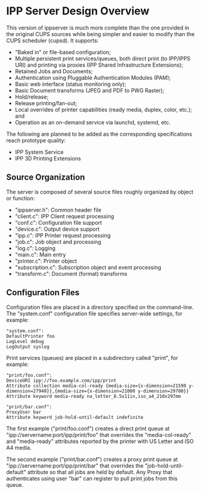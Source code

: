 # IPP Server Design Overview

This version of ippserver is much more complete than the one provided in the original CUPS sources while being simpler and easier to modify than the CUPS scheduler (cupsd). It supports:

- "Baked in" or file-based configuration;
- Multiple persistent print services/queues, both direct print (to IPP/IPPS URI) and printing via proxies (IPP Shared Infrastructure Extensions);
- Retained Jobs and Documents;
- Authentication using Pluggable Authentication Modules (PAM);
- Basic web interface (status monitoring only);
- Basic Document transforms (JPEG and PDF to PWG Raster);
- Hold/release;
- Release printing/fan-out;
- Local overrides of printer capabilities (ready media, duplex, color, etc.); and
- Operation as an on-demand service via launchd, systemd, etc.

The following are planned to be added as the corresponding specifications reach prototype quality:

- IPP System Service
- IPP 3D Printing Extensions

## Source Organization

The server is composed of several source files roughly organized by object or function:

- "ippserver.h": Common header file
- "client.c": IPP Client request processing
- "conf.c": Configuration file support
- "device.c": Output device support
- "ipp.c": IPP Printer request processing
- "job.c": Job object and processing
- "log.c": Logging
- "main.c": Main entry
- "printer.c": Printer object
- "subscription.c": Subscription object and event processing
- "transform.c": Document (format) transforms

## Configuration Files

Configuration files are placed in a directory specified on the command-line. The "system.conf" configuration file specifies server-wide settings, for example:

    "system.conf":
    DefaultPrinter foo
    LogLevel debug
    LogOutput syslog

Print services (queues) are placed in a subdirectory called "print", for example:

    "print/foo.conf":
    DeviceURI ipp://foo.example.com/ipp/print
    Attribute collection media-col-ready {media-size={x-dimension=21590 y-dimension=27940}},{media-size={x-dimension=21000 y-dimension=29700}}
    Attribute keyword media-ready na_letter_8.5x11in,iso_a4_210x297mm

    "print/bar.conf":
    ProxyUser bar
    Attribute keyword job-hold-until-default indefinite

The first example ("print/foo.conf") creates a direct print queue at "ipp://servername:port/ipp/print/foo" that overrides the "media-col-ready" and "media-ready" attributes reported by the printer with US Letter and ISO A4 media.

The second example ("print/bar.conf") creates a proxy print queue at "ipp://servername:port/ipp/print/bar" that overrides the "job-hold-until-default" attribute so that all jobs are held by default. Any Proxy that authenticates using user "bar" can register to pull print jobs from this queue.

